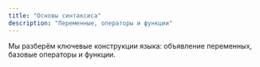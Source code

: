 ```yaml
---
title: "Основы синтаксиса"
description: "Переменные, операторы и функции"
---
```


Мы разберём ключевые конструкции языка: объявление переменных, базовые операторы и функции.
